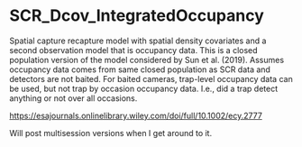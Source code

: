 # SCR_Dcov_IntegratedOccupancy

Spatial capture recapture model with spatial density covariates and a second observation model that is occupancy data.
This is a closed population version of the model considered by Sun et al. (2019). Assumes occupancy data comes from same
closed population as SCR data and detectors are not baited. For baited cameras, trap-level occupancy data can be used, but not trap by occasion occupancy data. I.e., did a trap detect anything or not over all occasions.

https://esajournals.onlinelibrary.wiley.com/doi/full/10.1002/ecy.2777

Will post multisession versions when I get around to it.